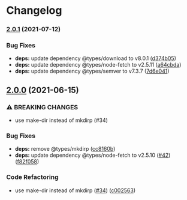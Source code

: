 # Changelog

### [2.0.1](https://www.github.com/netlify/gh-release-fetch/compare/v2.0.0...v2.0.1) (2021-07-12)


### Bug Fixes

* **deps:** update dependency @types/download to v8.0.1 ([d374b05](https://www.github.com/netlify/gh-release-fetch/commit/d374b05248506a83f7baf808c0ecb009e2893132))
* **deps:** update dependency @types/node-fetch to v2.5.11 ([a64cbda](https://www.github.com/netlify/gh-release-fetch/commit/a64cbda9951805ac17106fe77c401676b863dfd0))
* **deps:** update dependency @types/semver to v7.3.7 ([7d6e041](https://www.github.com/netlify/gh-release-fetch/commit/7d6e0412aff07097d1c1f8af981939d782466193))

## [2.0.0](https://www.github.com/netlify/gh-release-fetch/compare/v1.1.0...v2.0.0) (2021-06-15)


### ⚠ BREAKING CHANGES

* use make-dir instead of mkdirp (#34)

### Bug Fixes

* **deps:** remove @types/mkdirp ([cc8160b](https://www.github.com/netlify/gh-release-fetch/commit/cc8160b5467835fcf53920d982868fa38fe8b108))
* **deps:** update dependency @types/node-fetch to v2.5.10 ([#42](https://www.github.com/netlify/gh-release-fetch/issues/42)) ([f82f058](https://www.github.com/netlify/gh-release-fetch/commit/f82f0584b44ba8118e5cb5e495d3ef5ac44157c8))


### Code Refactoring

* use make-dir instead of mkdirp ([#34](https://www.github.com/netlify/gh-release-fetch/issues/34)) ([c002563](https://www.github.com/netlify/gh-release-fetch/commit/c002563d992f50fa0550aad0416f62870a71f32c))
